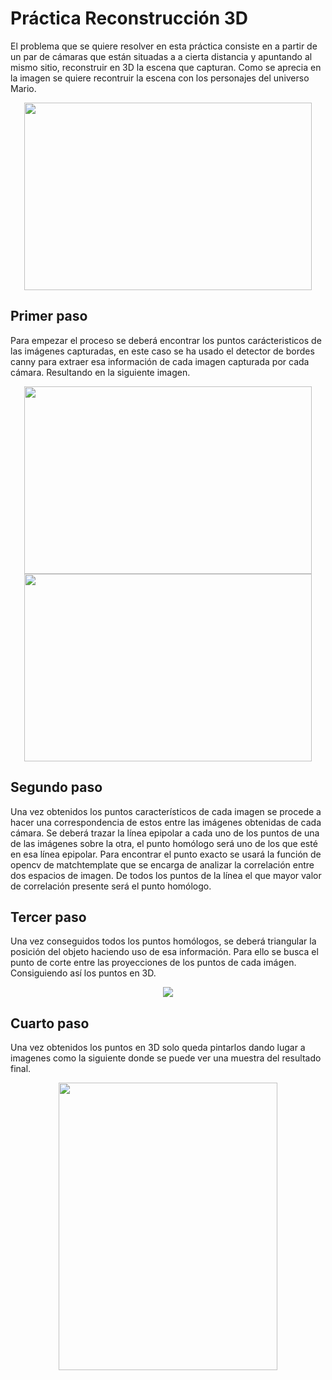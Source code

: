 # Práctica Reconstrucción 3D

El problema que se quiere resolver en esta práctica consiste en a partir de un par de cámaras que están situadas a a cierta distancia y apuntando al mismo sitio, reconstruir en 3D la escena que capturan. Como se aprecia en la imagen se quiere recontruir la escena con los personajes del universo Mario.

<p align="center">
  <img width="460" height="300" src="https://github.com/johnbyrs/Rob-tica/blob/master/Reconstrucci%C3%B3n3d/imgs/problema.png">
</p>

## Primer paso

Para empezar el proceso se deberá encontrar los puntos carácteristicos de las imágenes capturadas, en este caso se ha usado el detector de bordes canny para extraer esa información de cada imagen capturada por cada cámara. Resultando en la siguiente imagen.

<p align="center">
  <img width="460" height="300" src="https://github.com/johnbyrs/Rob-tica/blob/master/Reconstrucci%C3%B3n3d/imgs/imgcanny.jpg">
    <img width="460" height="300" src="https://github.com/johnbyrs/Rob-tica/blob/master/Reconstrucci%C3%B3n3d/imgs/imgcannyr.jpg">
</p>

## Segundo paso

Una vez obtenidos los puntos característicos de cada imagen se procede a hacer una correspondencia de estos entre las imágenes obtenidas de cada cámara. Se deberá trazar la línea epipolar a cada uno de los puntos de una de las imágenes sobre la otra, el punto homólogo será uno de los que esté en esa línea epipolar.
Para encontrar el punto exacto se usará la función de opencv de matchtemplate que se encarga de analizar la correlación entre dos espacios de imagen. De todos los puntos de la línea el que mayor valor de correlación presente será el punto homólogo.

## Tercer paso 

Una vez conseguidos todos los puntos homólogos, se deberá triangular la posición del objeto haciendo uso de esa información. Para ello se busca el punto de corte entre las proyecciones de los puntos de cada imágen. Consiguiendo así los puntos en 3D.

<p align="center">
  <img src="https://github.com/johnbyrs/Rob-tica/blob/master/Reconstrucci%C3%B3n3d/imgs/epipolar.png">
</p>


## Cuarto paso

Una vez obtenidos los puntos en 3D solo queda pintarlos dando lugar a imagenes como la siguiente donde se puede ver una muestra del resultado final.

<p align="center">
  <img width="350" height="460" src="https://github.com/johnbyrs/Rob-tica/blob/master/Reconstrucci%C3%B3n3d/imgs/Resultados.png">
</p>


